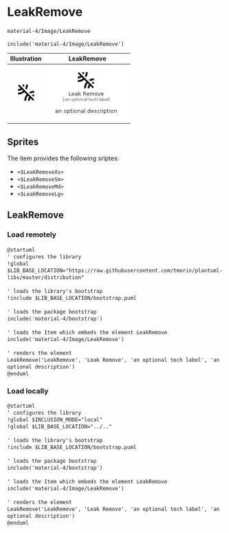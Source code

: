 # LeakRemove


```text
material-4/Image/LeakRemove
```

```text
include('material-4/Image/LeakRemove')
```



| Illustration | LeakRemove |
| :---: | :---: |
| ![illustration for Illustration](../../material-4/Image/LeakRemove.png) | ![illustration for LeakRemove](../../material-4/Image/LeakRemove.Local.png) |



## Sprites
The item provides the following sriptes:

- `<$LeakRemoveXs>`
- `<$LeakRemoveSm>`
- `<$LeakRemoveMd>`
- `<$LeakRemoveLg>`





## LeakRemove

### Load remotely
```plantuml
@startuml
' configures the library
!global $LIB_BASE_LOCATION="https://raw.githubusercontent.com/tmorin/plantuml-libs/master/distribution"

' loads the library's bootstrap
!include $LIB_BASE_LOCATION/bootstrap.puml

' loads the package bootstrap
include('material-4/bootstrap')

' loads the Item which embeds the element LeakRemove
include('material-4/Image/LeakRemove')

' renders the element
LeakRemove('LeakRemove', 'Leak Remove', 'an optional tech label', 'an optional description')
@enduml
```

### Load locally
```plantuml
@startuml
' configures the library
!global $INCLUSION_MODE="local"
!global $LIB_BASE_LOCATION="../.."

' loads the library's bootstrap
!include $LIB_BASE_LOCATION/bootstrap.puml

' loads the package bootstrap
include('material-4/bootstrap')

' loads the Item which embeds the element LeakRemove
include('material-4/Image/LeakRemove')

' renders the element
LeakRemove('LeakRemove', 'Leak Remove', 'an optional tech label', 'an optional description')
@enduml
```

